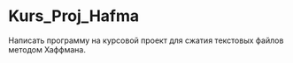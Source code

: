 # Kurs_Proj_Hafma
Написать программу на курсовой проект для сжатия текстовых файлов методом Хаффмана.
